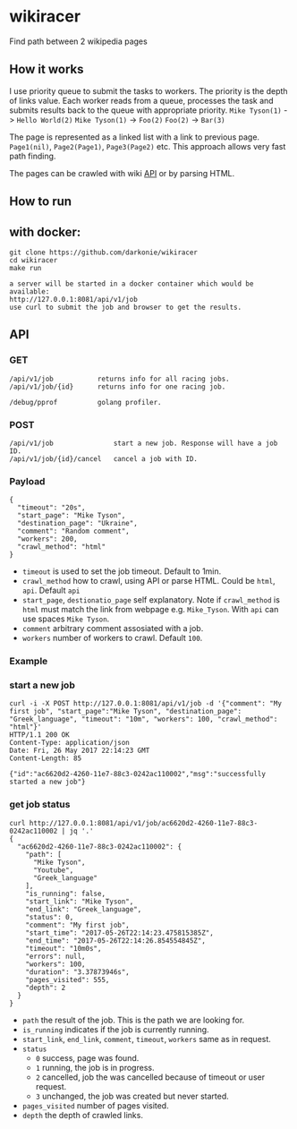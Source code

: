 # wikiracer
Find path between 2 wikipedia pages

## How it works
I use priority queue to submit the tasks to workers. The priority is the depth of links value. Each worker reads from a queue, processes the task and submits results back to the queue with appropriate priority.
`Mike Tyson(1)` -> `Hello World(2)`
`Mike Tyson(1)` -> `Foo(2)`
`Foo(2)` -> `Bar(3)`

The page is represented as a linked list with a link to previous page.
`Page1(nil)`, `Page2(Page1)`, `Page3(Page2)` etc.
This approach allows very fast path finding.

The pages can be crawled with wiki [API](en.wikipedia.org/w/api.php) or by parsing HTML.
## How to run
## with docker:
```
git clone https://github.com/darkonie/wikiracer
cd wikiracer
make run

a server will be started in a docker container which would be available:
http://127.0.0.1:8081/api/v1/job
use curl to submit the job and browser to get the results.
```

## API
### GET
```
/api/v1/job           returns info for all racing jobs.
/api/v1/job/{id}      returns info for one racing job.

/debug/pprof          golang profiler.
```

### POST
```
/api/v1/job               start a new job. Response will have a job ID.
/api/v1/job/{id}/cancel   cancel a job with ID.
```

### Payload
```
{
  "timeout": "20s",
  "start_page": "Mike Tyson",
  "destination_page": "Ukraine",
  "comment": "Random comment",
  "workers": 200,
  "crawl_method": "html"
}
```
 - `timeout` is used to set the job timeout. Default to 1min.
 - `crawl_method` how to crawl, using API or parse HTML. Could be `html`, `api`. Default `api`
 - `start_page`, `destionatio_page` self explanatory. Note if `crawl_method` is `html` must match the link from webpage e.g. `Mike_Tyson`. With `api` can use spaces `Mike Tyson`.
 - `comment` arbitrary comment assosiated with a job.
 - `workers` number of workers to crawl. Default `100`.

### Example
### start a new job
```
curl -i -X POST http://127.0.0.1:8081/api/v1/job -d '{"comment": "My first job", "start_page":"Mike Tyson", "destination_page": "Greek_language", "timeout": "10m", "workers": 100, "crawl_method": "html"}'
HTTP/1.1 200 OK
Content-Type: application/json
Date: Fri, 26 May 2017 22:14:23 GMT
Content-Length: 85

{"id":"ac6620d2-4260-11e7-88c3-0242ac110002","msg":"successfully started a new job"}
```

### get job status
```
curl http://127.0.0.1:8081/api/v1/job/ac6620d2-4260-11e7-88c3-0242ac110002 | jq '.'
{
  "ac6620d2-4260-11e7-88c3-0242ac110002": {
    "path": [
      "Mike Tyson",
      "Youtube",
      "Greek_language"
    ],
    "is_running": false,
    "start_link": "Mike Tyson",
    "end_link": "Greek_language",
    "status": 0,
    "comment": "My first job",
    "start_time": "2017-05-26T22:14:23.475815385Z",
    "end_time": "2017-05-26T22:14:26.854554845Z",
    "timeout": "10m0s",
    "errors": null,
    "workers": 100,
    "duration": "3.37873946s",
    "pages_visited": 555,
    "depth": 2
  }
}
```

 - `path` the result of the job. This is the path we are looking for.
 - `is_running` indicates if the job is currently running.
 - `start_link`, `end_link`, `comment`, `timeout`, `workers` same as in request.
 - `status`
   - `0` success, page was found.
   - `1` running, the job is in progress.
   - `2` cancelled, job the was cancelled because of timeout or user request.
   - `3` unchanged, the job was created but never started.
  - `pages_visited` number of pages visited.
  - `depth` the depth of crawled links.

